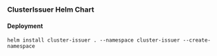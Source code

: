 ### ClusterIssuer Helm Chart

#### Deployment

```shell
helm install cluster-issuer . --namespace cluster-issuer --create-namespace
```